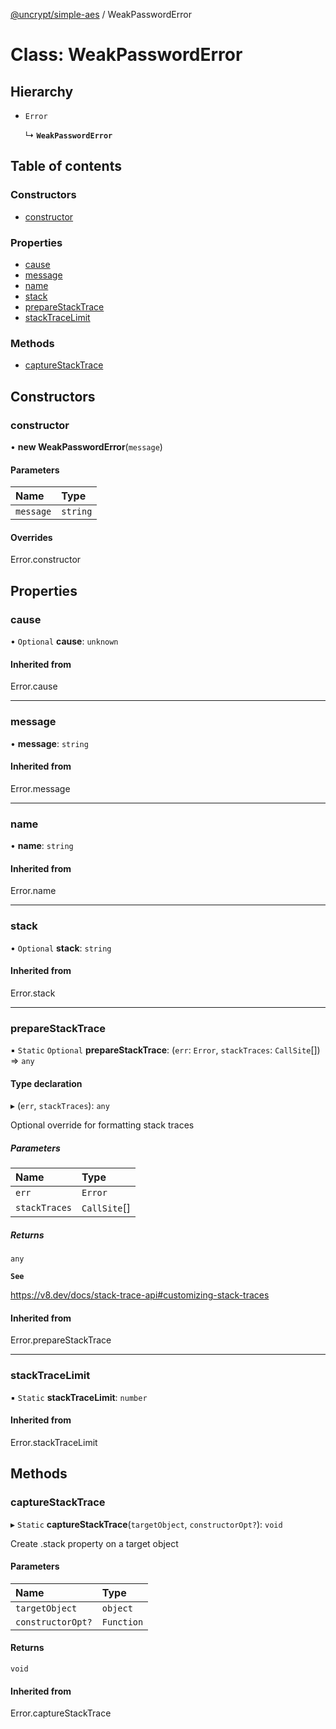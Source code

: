 [@uncrypt/simple-aes](../README.md) / WeakPasswordError

# Class: WeakPasswordError

## Hierarchy

- `Error`

  ↳ **`WeakPasswordError`**

## Table of contents

### Constructors

- [constructor](WeakPasswordError.md#constructor)

### Properties

- [cause](WeakPasswordError.md#cause)
- [message](WeakPasswordError.md#message)
- [name](WeakPasswordError.md#name)
- [stack](WeakPasswordError.md#stack)
- [prepareStackTrace](WeakPasswordError.md#preparestacktrace)
- [stackTraceLimit](WeakPasswordError.md#stacktracelimit)

### Methods

- [captureStackTrace](WeakPasswordError.md#capturestacktrace)

## Constructors

### constructor

• **new WeakPasswordError**(`message`)

#### Parameters

| Name      | Type     |
| :-------- | :------- |
| `message` | `string` |

#### Overrides

Error.constructor

## Properties

### cause

• `Optional` **cause**: `unknown`

#### Inherited from

Error.cause

---

### message

• **message**: `string`

#### Inherited from

Error.message

---

### name

• **name**: `string`

#### Inherited from

Error.name

---

### stack

• `Optional` **stack**: `string`

#### Inherited from

Error.stack

---

### prepareStackTrace

▪ `Static` `Optional` **prepareStackTrace**: (`err`: `Error`, `stackTraces`: `CallSite`[]) => `any`

#### Type declaration

▸ (`err`, `stackTraces`): `any`

Optional override for formatting stack traces

##### Parameters

| Name          | Type         |
| :------------ | :----------- |
| `err`         | `Error`      |
| `stackTraces` | `CallSite`[] |

##### Returns

`any`

**`See`**

https://v8.dev/docs/stack-trace-api#customizing-stack-traces

#### Inherited from

Error.prepareStackTrace

---

### stackTraceLimit

▪ `Static` **stackTraceLimit**: `number`

#### Inherited from

Error.stackTraceLimit

## Methods

### captureStackTrace

▸ `Static` **captureStackTrace**(`targetObject`, `constructorOpt?`): `void`

Create .stack property on a target object

#### Parameters

| Name              | Type       |
| :---------------- | :--------- |
| `targetObject`    | `object`   |
| `constructorOpt?` | `Function` |

#### Returns

`void`

#### Inherited from

Error.captureStackTrace

